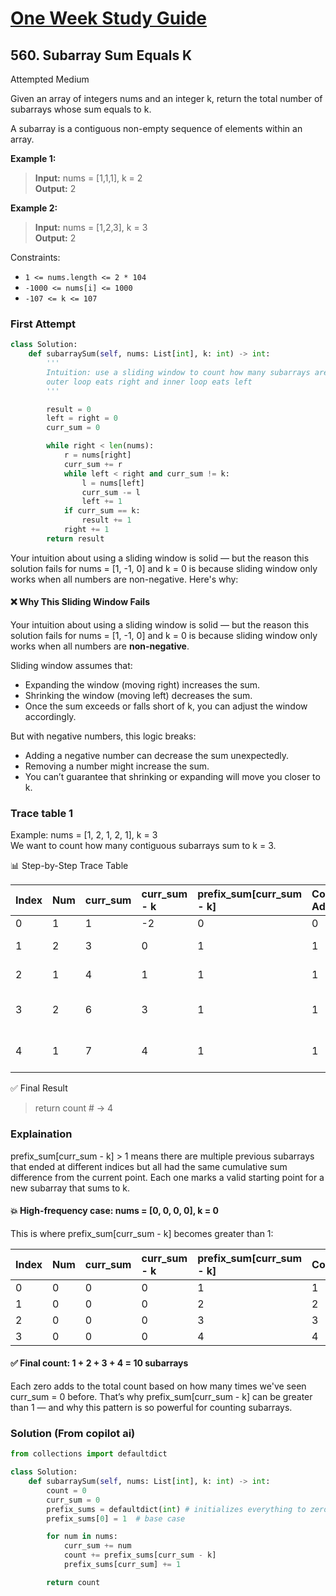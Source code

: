 # [One Week Study Guide](../../readme.md)

## 560. Subarray Sum Equals K

Attempted
Medium

Given an array of integers nums and an integer k, return the total number of subarrays whose sum equals to k.

A subarray is a contiguous non-empty sequence of elements within an array.

**Example 1:**

> **Input:** nums = [1,1,1], k = 2  
> **Output:** 2

**Example 2:**

> **Input:** nums = [1,2,3], k = 3  
> **Output:** 2

Constraints:

- `1 <= nums.length <= 2 * 104`
- `-1000 <= nums[i] <= 1000`
- `-107 <= k <= 107`

### First Attempt

```Python
class Solution:
    def subarraySum(self, nums: List[int], k: int) -> int:
        '''
        Intuition: use a sliding window to count how many subarrays are equal to k
        outer loop eats right and inner loop eats left
        '''

        result = 0
        left = right = 0
        curr_sum = 0

        while right < len(nums):
            r = nums[right]
            curr_sum += r
            while left < right and curr_sum != k:
                l = nums[left]
                curr_sum -= l
                left += 1
            if curr_sum == k:
                result += 1
            right += 1
        return result
```

Your intuition about using a sliding window is solid — but the reason this solution fails for nums = [1, -1, 0] and k = 0 is because sliding window only works when all numbers are non-negative. Here's why:

#### ❌ Why This Sliding Window Fails

Your intuition about using a sliding window is solid — but the reason this solution fails for nums = [1, -1, 0] and k = 0 is because sliding window only works when all numbers are **non-negative**.

Sliding window assumes that:

- Expanding the window (moving right) increases the sum.
- Shrinking the window (moving left) decreases the sum.
- Once the sum exceeds or falls short of k, you can adjust the window accordingly.

But with negative numbers, this logic breaks:

- Adding a negative number can decrease the sum unexpectedly.
- Removing a number might increase the sum.
- You can’t guarantee that shrinking or expanding will move you closer to k.

### Trace table 1

Example: nums = [1, 2, 1, 2, 1], k = 3  
We want to count how many contiguous subarrays sum to k = 3.

📊 Step-by-Step Trace Table

| Index | Num | curr_sum | curr_sum - k | prefix_sum[curr_sum - k] | Count Added | Total Count | Updated prefix_sum                   |
| :---- | :-- | :------- | :----------- | :----------------------- | :---------- | :---------- | :----------------------------------- |
| 0     | 1   | 1        | -2           | 0                        | 0           | 0           | {0: 1, 1: 1}                         |
| 1     | 2   | 3        | 0            | 1                        | 1           | 1           | {0: 1, 1: 1, 3: 1}                   |
| 2     | 1   | 4        | 1            | 1                        | 1           | 2           | {0: 1, 1: 1, 3: 1, 4: 1}             |
| 3     | 2   | 6        | 3            | 1                        | 1           | 3           | {0: 1, 1: 1, 3: 1, 4: 1, 6: 1}       |
| 4     | 1   | 7        | 4            | 1                        | 1           | 4           | {0: 1, 1: 1, 3: 1, 4: 1, 6: 1, 7: 1} |

✅ Final Result

> return count # → 4

### Explaination

prefix_sum[curr_sum - k] > 1 means there are multiple previous subarrays that ended at different indices but all had the same cumulative sum difference from the current point. Each one marks a valid starting point for a new subarray that sums to k.

#### 💥 High-frequency case: nums = [0, 0, 0, 0], k = 0

This is where prefix_sum[curr_sum - k] becomes greater than 1:

| Index | Num | curr_sum | curr_sum - k | prefix_sum[curr_sum - k] | Count | Added prefix_sum |
| :---- | :-- | :------- | :----------- | :----------------------- | :---- | :--------------- |
| 0     | 0   | 0        | 0            | 1                        | 1     | {0:2}            |
| 1     | 0   | 0        | 0            | 2                        | 2     | {0:3}            |
| 2     | 0   | 0        | 0            | 3                        | 3     | {0:4}            |
| 3     | 0   | 0        | 0            | 4                        | 4     | {0:5}            |

#### ✅ Final count: 1 + 2 + 3 + 4 = 10 subarrays

Each zero adds to the total count based on how many times we've seen curr_sum = 0 before. That’s why prefix_sum[curr_sum - k] can be greater than 1 — and why this pattern is so powerful for counting subarrays.

### Solution (From copilot ai)

```Python
from collections import defaultdict

class Solution:
    def subarraySum(self, nums: List[int], k: int) -> int:
        count = 0
        curr_sum = 0
        prefix_sums = defaultdict(int) # initializes everything to zero, no out of bounds
        prefix_sums[0] = 1  # base case

        for num in nums:
            curr_sum += num
            count += prefix_sums[curr_sum - k]
            prefix_sums[curr_sum] += 1

        return count
```
